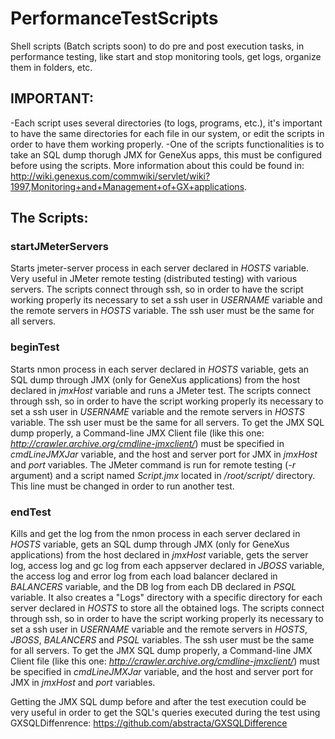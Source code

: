 # PerformanceTestScripts
Shell scripts (Batch scripts soon) to do pre and post execution tasks, in performance testing, like start and stop monitoring tools, get logs, organize them in folders, etc.

## IMPORTANT: 
-Each script uses several directories (to logs, programs, etc.), it's important to have the same directories for each file in our system, or edit the scripts in order to have them working properly.
-One of the scripts functionalities is to take an SQL dump thorugh JMX for GeneXus apps, this must be configured before using the scripts. More information about this could be found in: http://wiki.genexus.com/commwiki/servlet/wiki?1997,Monitoring+and+Management+of+GX+applications.

## The Scripts:

### startJMeterServers
Starts jmeter-server process in each server declared in *HOSTS* variable. Very useful in JMeter remote testing (distributed testing) with various servers.
The scripts connect through ssh, so in order to have the script working properly its necessary to set a ssh user in *USERNAME* variable and the remote servers in *HOSTS* variable. The ssh user must be the same for all servers.

### beginTest
Starts nmon process in each server declared in *HOSTS* variable, gets an SQL dump through JMX (only for GeneXus applications) from the host declared in *jmxHost* variable and runs a JMeter test.
The scripts connect through ssh, so in order to have the script working properly its necessary to set a ssh user in *USERNAME* variable and the remote servers in *HOSTS* variable. The ssh user must be the same for all servers.
To get the JMX SQL dump properly, a Command-line JMX Client file (like this one: *http://crawler.archive.org/cmdline-jmxclient/*) must be specified in *cmdLineJMXJar* variable, and the host and server port for JMX in *jmxHost* and *port* variables.
The JMeter command is run for remote testing (*-r* argument) and a script named *Script.jmx* located in */root/script/* directory. This line must be changed in order to run another test.

### endTest
Kills and get the log from the nmon process in each server declared in *HOSTS* variable, gets an SQL dump through JMX (only for GeneXus applications) from the host declared in *jmxHost* variable, gets the server log, access log and gc log from each appserver declared in *JBOSS* variable, the access log and error log from each load balancer declared in *BALANCERS* variable, and the DB log from each DB declared in *PSQL* variable.
It also creates a "Logs" directory with a specific directory for each server declared in *HOSTS* to store all the obtained logs.
The scripts connect through ssh, so in order to have the script working properly its necessary to set a ssh user in *USERNAME* variable and the remote servers in *HOSTS*, *JBOSS*, *BALANCERS* and *PSQL* variables. The ssh user must be the same for all servers.
To get the JMX SQL dump properly, a Command-line JMX Client file (like this one: *http://crawler.archive.org/cmdline-jmxclient/*) must be specified in *cmdLineJMXJar* variable, and the host and server port for JMX in *jmxHost* and *port* variables.

Getting the JMX SQL dump before and after the test execution could be very useful in order to get the SQL's queries executed during the test using GXSQLDiffenrence: https://github.com/abstracta/GXSQLDifference
